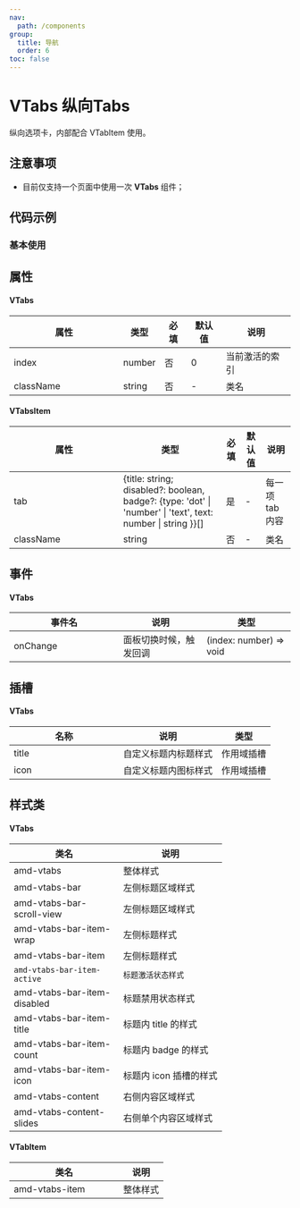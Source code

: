 ```yaml
---
nav:
  path: /components
group:
  title: 导航
  order: 6
toc: false
---
```


# VTabs 纵向Tabs

纵向选项卡，内部配合 VTabItem 使用。

## 注意事项
- 目前仅支持一个页面中使用一次 **VTabs** 组件；

## 代码示例
### 基本使用
<code src='../../demo/pages/VTabs'></code>



## 属性

#### VTabs
    
| 属性 | 类型 | 必填 | 默认值 | 说明 |
| -----|-----|-----|-----|----- |
| index | number | 否 | 0 | 当前激活的索引 |
| className | string | 否 | - | 类名 |

#### VTabsItem
| 属性 | 类型 | 必填 | 默认值 | 说明 |
| -----|-----|-----|-----|----- |
| tab | {title: string; disabled?: boolean, badge?: {type: 'dot' &verbar; 'number' &verbar; 'text', text: number  &verbar;  string }}[] | 是 | - | 每一项 tab 内容 |
| className | string | 否 | - | 类名 |

## 事件

#### VTabs
| 事件名 | 说明 | 类型 |
| -----|-----|-----|
| onChange | 面板切换时候，触发回调 |(index: number) => void|

## 插槽
#### VTabs
| 名称 | 说明 | 类型 |
| -----|-----|-----|
| title | 自定义标题内标题样式 | 作用域插槽 |
| icon | 自定义标题内图标样式 | 作用域插槽 |

## 样式类


#### VTabs
| 类名 | 说明 |
| -----|-----|
| amd-vtabs | 整体样式 |
| amd-vtabs-bar | 左侧标题区域样式 |
| amd-vtabs-bar-scroll-view |  左侧标题区域样式 |
| amd-vtabs-bar-item-wrap | 左侧标题样式 |
| amd-vtabs-bar-item | 左侧标题样式 |
| `amd-vtabs-bar-item-active` | `标题激活状态样式` |
| amd-vtabs-bar-item-disabled | 标题禁用状态样式 |
| amd-vtabs-bar-item-title | 标题内 title 的样式 |
| amd-vtabs-bar-item-count | 标题内 badge 的样式 |
| amd-vtabs-bar-item-icon | 标题内 icon 插槽的样式 |
| amd-vtabs-content | 右侧内容区域样式 |
| amd-vtabs-content-slides| 右侧单个内容区域样式 |


#### VTabItem
| 类名 | 说明 |
| -----|-----|
| amd-vtabs-item | 整体样式 |


<style> 
table th:first-of-type { width: 180px; } 
.__dumi-default-layout-content article table:first-of-type th:nth-of-type(2)  {
    width: 140px
} 
.__dumi-default-layout-content article table:first-of-type th:nth-of-type(3)  {
    width: 30px
} 
.__dumi-default-layout-content article table:first-of-type th:nth-of-type(4)  {
    width: 50px
} 
.__dumi-default-layout-content article table:nth-of-type(2) th:nth-of-type(2)  {
    width: 140px
} 
.__dumi-default-layout-content article table:nth-of-type(2) th:nth-of-type(3)  {
    width: 30px
} 
.__dumi-default-layout-content article table:nth-of-type(2) th:nth-of-type(4)  {
    width: 50px
} 
.__dumi-default-layout-content article table:nth-of-type(4) th:nth-of-type(2)  {
    width: 300px
} 
</style> 
